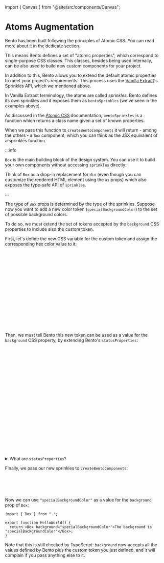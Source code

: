 import { Canvas } from "@site/src/components/Canvas";

# Atoms Augmentation

Bento has been built following the principles of Atomic CSS. You can read more about it in the [dedicate section](../atomic-styles).

This means Bento defines a set of "atomic properties", which correspond to single-purpose CSS classes. This classes, besides being used internally, can be also used to build new custom components for your project.

In addition to this, Bento allows you to extend the default atomic properties to meet your project's requirements. This process uses the [Vanilla Extract](https://vanilla-extract.style/)'s Sprinkles API, which we mentioned above.

In Vanilla Extract terminology, the atoms are called _sprinkles_.
Bento defines its own sprinkles and it exposes them as `bentoSprinkles` (we've seen in the examples above).

As discussed in the [Atomic CSS](../atomic-styles) documentation, `bentoSprinkles` is a function which returns a class name given a set of known properties.

When we pass this function to `createBentoComponents` it will return - among the others - a `Box` component, which you can think as the JSX equivalent of a sprinkles function.

:::info

`Box` is the main building block of the design system. You can use it to build your own components without accessing `sprinkles` directly:

<Canvas path="Customization/Box" />

Think of `Box` as a drop-in replacement for `div` (even though you can customize the rendered HTML element using the `as` props) which also exposes the type-safe API of `sprinkles`.

:::

The type of `Box` props is determined by the type of the sprinkles. Suppose now you want to add a new color token (`specialBackgroundColor`) to the set of possible background colors.

To do so, we must extend the set of tokens accepted by the `background` CSS properties to include also the custom token.

First, let's define the new CSS variable for the custom token and assign the corresponding hex color value to it:

```ts title="my-project/design-system/src/theme.css.ts"
import { createGlobalTheme } from "@vanilla-extract/css";
import { vars } from "@buildo/bento-design-system";

// The implementation of Bento's theme we've seen above
createGlobalTheme(":root", vars, {
  fontFamily: {
    default: "Arial",
  },
  // ...
});

// our new custom variables
export const customVars = createGlobalTheme(":root", {
  color: {
    specialBackgroundColor: "#3C6FD6",
  },
});
```

Then, we must tell Bento this new token can be used as a value for the `background` CSS property, by extending Bento's `statusProperties`:

```ts title="my-project/design-system/src/sprinkles.css.ts"
import {
  createDefineBentoSprinklesFn,
  unconditionalProperties,
  responsiveProperties,
  statusProperties as bentoStatusProperties,
} from "@buildo/bento-design-system";
import { customVars } from "./theme.css";

const defineBentoSprinkles = createDefineBentoSprinklesFn();

const statusProperties = {
  ...bentoStatusProperties,
  background: {
    ...bentoStatusProperties.background,
    ...customVars.background,
  },
};

export const { sprinkles } = defineBentoSprinkles(
  bentoUnconditionalProperties,
  bentoResponsiveProperties,
  statusProperties
);
```

<details>
 <summary>What are <code>statusProperties</code>?</summary>

Bento defines 3 different sets of properties: `unconditionalProperties`, `responsiveProperties` and `statusProperties`:

- `unconditionalProperties` are CSS properties that don't depend on any condition;
- `responsiveProperties` are CSS properties whose value can be set based on the current breakpoint (mobile, tablet, desktop);
- `statusProperties` are CSS properties that can be set per-status (default, hover, focus, active, disabled).

The `background` CSS property is part of the statusProperties, since we can specify a different background color based on the current status. For example, we can specify different colors for the default and hover state in this way:

<Canvas path="Customization/BoxStatusProperties" />

</details>

Finally, we pass our new sprinkles to `createBentoComponents`:

```ts title="my-project/design-system/src/index.ts"
import { createBentoComponents } from "@buildo/bento-design-system";
import { mySprinkles } from "./mySprinkles.css";

export const { Box } = createBentoComponents(mySprinkles);
```

Now we can use `"specialBackgroundColor"` as a value for the `background` prop of `Box`:

```tsx title="my-project/design-system/src/HelloWorld.tsx"
import { Box } from ".";

export function HelloWorld() {
  return <Box background="specialBackgroundColor">The background is "specialBackgroundColor"</Box>;
}
```

Note that this is still checked by TypeScript: `background` now accepts all the values defined by Bento plus the custom token you just defined, and it will complain if you pass anything else to it.
